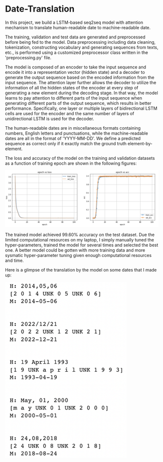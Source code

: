 # Date-Translation
In this project, we build a LSTM-based seq2seq model with attention mechanism to translate human-readable date to machine-readable date.

The training, validation and test data are generated and preprocessed before being fed to the model. Data preprocessing including data cleaning, tokenization, constructing vocabulary and generating sequences from texts, etc., is performed using a customized preprocessor class written in the 'preprocessing.py' file.

The model is composed of an encoder to take the input sequence and encode it into a representation vector (hidden state) and a decoder to generate the output sequence based on the encoded information from the input sequence. The attention layer further allows the decoder to utilize the information of all the hidden states of the encoder at every step of generating a new element during the decoding stage. In that way, the model learns to pay attention to different parts of the input sequence when generating different parts of the output sequence, which results in better performance. Specifically, one layer or multiple layers of bidirectional LSTM cells are used for the encoder and the same number of layers of unidirectional LSTM is used for the decoder.

The human-readable dates are in miscellaneous formats containing numbers, English letters and punctuations, while the machine-readable dates are all in the format of 'YYYY-MM-DD'. We define a predicted sequence as correct only if it exactly match the ground truth element-by-element.

The loss and accuracy of the model on the training and validation datasets as a function of training epoch are shown in the following figures:

<img src="https://github.com/JiayuX/Date-Translation/blob/main/1.png" width="1000"/>

The trained model achieved 99.60% accuracy on the test dataset. Due the limited computational resources on my laptop, I simply manually tuned the hyper-parameters, trained the model for several times and selected the best one. A better model could be gotten with more training data and more sysmatic hyper-parameter tuning given enough computational resources and time.

Here is a glimpse of the translation by the model on some dates that I made up:

<img src="https://raw.githubusercontent.com/JiayuX/Date-Translation/main/2.png" width="400"/>
